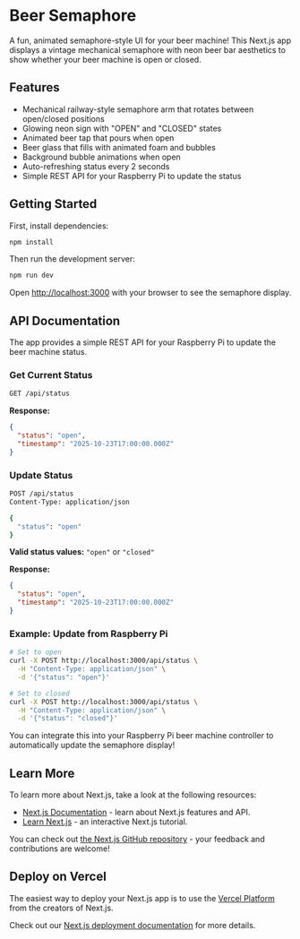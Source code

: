 # Beer Semaphore

A fun, animated semaphore-style UI for your beer machine! This Next.js app displays a vintage mechanical semaphore with neon beer bar aesthetics to show whether your beer machine is open or closed.

## Features

- Mechanical railway-style semaphore arm that rotates between open/closed positions
- Glowing neon sign with "OPEN" and "CLOSED" states
- Animated beer tap that pours when open
- Beer glass that fills with animated foam and bubbles
- Background bubble animations when open
- Auto-refreshing status every 2 seconds
- Simple REST API for your Raspberry Pi to update the status

## Getting Started

First, install dependencies:

```bash
npm install
```

Then run the development server:

```bash
npm run dev
```

Open [http://localhost:3000](http://localhost:3000) with your browser to see the semaphore display.

## API Documentation

The app provides a simple REST API for your Raspberry Pi to update the beer machine status.

### Get Current Status

```bash
GET /api/status
```

**Response:**
```json
{
  "status": "open",
  "timestamp": "2025-10-23T17:00:00.000Z"
}
```

### Update Status

```bash
POST /api/status
Content-Type: application/json

{
  "status": "open"
}
```

**Valid status values:** `"open"` or `"closed"`

**Response:**
```json
{
  "status": "open",
  "timestamp": "2025-10-23T17:00:00.000Z"
}
```

### Example: Update from Raspberry Pi

```bash
# Set to open
curl -X POST http://localhost:3000/api/status \
  -H "Content-Type: application/json" \
  -d '{"status": "open"}'

# Set to closed
curl -X POST http://localhost:3000/api/status \
  -H "Content-Type: application/json" \
  -d '{"status": "closed"}'
```

You can integrate this into your Raspberry Pi beer machine controller to automatically update the semaphore display!

## Learn More

To learn more about Next.js, take a look at the following resources:

- [Next.js Documentation](https://nextjs.org/docs) - learn about Next.js features and API.
- [Learn Next.js](https://nextjs.org/learn) - an interactive Next.js tutorial.

You can check out [the Next.js GitHub repository](https://github.com/vercel/next.js) - your feedback and contributions are welcome!

## Deploy on Vercel

The easiest way to deploy your Next.js app is to use the [Vercel Platform](https://vercel.com/new?utm_medium=default-template&filter=next.js&utm_source=create-next-app&utm_campaign=create-next-app-readme) from the creators of Next.js.

Check out our [Next.js deployment documentation](https://nextjs.org/docs/app/building-your-application/deploying) for more details.
